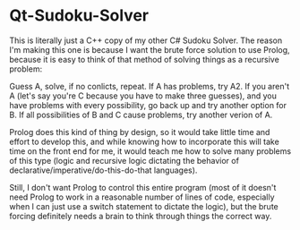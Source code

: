 # Qt-Sudoku-Solver
This is literally just a C++ copy of my other C# Sudoku Solver. 
The reason I'm making this one is because I want the brute force solution to use Prolog, because it is easy to think of that method of solving things as a recursive problem:

Guess A, solve, if no conlicts, repeat. 
If A has problems, try A2. 
If you aren't A (let's say you're C because you have to make three guesses), and you have problems with every possibility, go back up and try another option for B. 
If all possibilities of B and C cause problems, try another verion of A.

Prolog does this kind of thing by design, so it would take little time and effort to develop this, and while knowing how to incorporate this will take time on the front end for me, 
it would teach me how to solve many problems of this type (logic and recursive logic dictating the behavior of declarative/imperative/do-this-do-that languages). 

Still, I don't want Prolog to control this entire program (most of it doesn't need Prolog to work in a reasonable number of lines of code, 
especially when I can just use a switch statement to dictate the logic), but the brute forcing definitely needs a brain to think through things the correct way.
